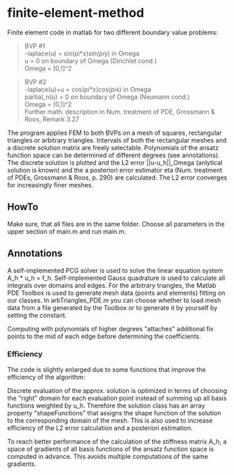 # finite-element-method
Finite element code in matlab for two different boundary value problems:

>BVP #1  
>-laplace(u) = sin(pi*x)*sin(pi*y) in Omega  
>u = 0 on boundary of Omega (Dirichlet cond.)  
>Omega = [0,1]^2

>BVP #2  
>-laplace(u)+u = cos(pi*x)*cos(pi*x) in Omega  
>partial_n(u) = 0 on boundary of Omega (Neumann cond.)  
>Omega = [0,1]^2  
>Further math. description in Num. treatment of PDE, Grossmann & Roos, Remark 3.27

The program applies FEM to both BVPs on a mesh of squares, rectangular triangles or arbitrary triangles.
Intervals of both the rectangular meshes and a discrete solution matrix are freely selectable. Polynomials of the ansatz function space can be determined of different degrees (see annotations). The discrete solution is plotted and the L2 error ||u-u_h||_Omega (anlytical solution is known) and the a posteriori error estimator eta (Num. treatment of PDEs, Grossmann & Roos, p. 290) are calculated. The L2 error converges for increasingly finer meshes.

## HowTo
Make sure, that all files are in the same folder. Choose all parameters in the upper section of main.m and run main.m.

## Annotations
A self-implemented PCG solver is used to solve the linear equation system A_h * u_h = f_h.
Self-implemented Gauss quadrature is used to calculate all integrals over domains and edges.
For the arbitrary triangles, the Matlab PDE Toolbox is used to generate mesh data (points and elements) fitting on our classes. In arbTriangles_PDE.m you can choose whether to load mesh data from a file generated by the Toolbox or to generate it by yourself by setting the constant.

Computing with polynomials of higher degrees "attaches" additional fix points to the mid of each edge before determining the coefficients.

### Efficiency
The code is slightly enlarged due to some functions that improve the efficiency of the algorithm:  

Discrete evaluation of the approx. solution is optimized in terms of choosing the "right" domain for each evaluation point instead of summing up all basis functions weighted by u_h. Therefore the solution class has an array property "shapeFunctions" that assigns the shape function of the solution to the corresponding domain of the mesh. This is also used to increase efficiency of the L2 error calculation and a posteriori estimation.  

To reach better performance of the calculation of the stiffness matrix A_h, a space of gradients of all basis functions of the ansatz function space is computed in advance. This avoids multiple computations of the same gradients.
